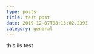 ```yaml
---
type: posts
title: test post
date: 2019-12-07T08:13:02.239Z
category: general
---
```

this iis test
